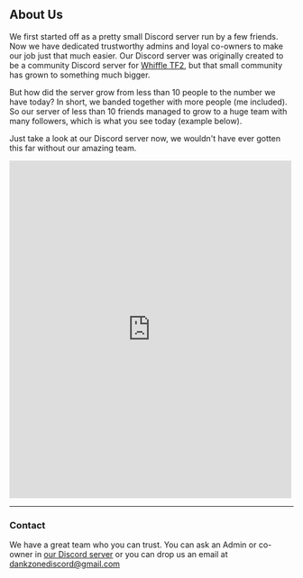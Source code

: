 ## About Us

We first started off as a pretty small Discord server run by a few friends. Now we have dedicated trustworthy admins and loyal co-owners to make our job just that much easier.
Our Discord server was originally created to be a community Discord server for <a href="https://www.youtube.com/channel/UCLbN3R9EzPi8GPoH2S6JBBg">Whiffle TF2</a>, but that small community has grown to something much bigger.

But how did the server grow from less than 10 people to the number we have today? In short, we banded together with more people (me included). So our server of less than 10 friends managed to grow to a huge team with many followers, which is what you see today (example below).

Just take a look at our Discord server now, we wouldn't have ever gotten this far without our amazing team.
<iframe src="https://discordapp.com/widget?id=344369585950294016&theme=dark" width="500" height="600" allowtransparency="true" frameborder="0"></iframe>

___

### Contact

We have a great team who you can trust. You can ask an Admin or co-owner in [our Discord server](https://discordapp.com/invite/gwamp7n) or you can drop us an email at dankzonediscord@gmail.com

